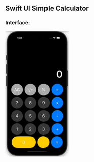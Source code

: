 ## Swift UI Simple Calculator
### Interface:
<img src="calculator.png" alt="Interface" height="400"/>

